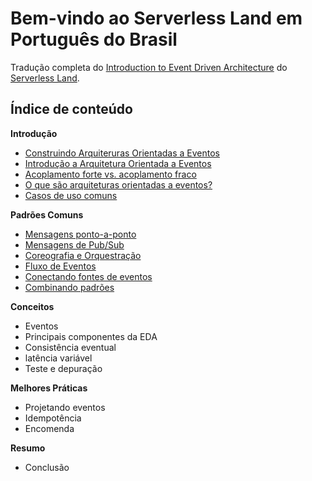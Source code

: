# Bem-vindo ao Serverless Land em Português do Brasil

Tradução completa do [Introduction to Event Driven Architecture](https://serverlessland.com/event-driven-architecture/intro) do [Serverless Land](https://serverlessland.com/).

## Índice de conteúdo

**Introdução**

- [Construindo Arquiteruras Orientadas a Eventos](./01-01-construindo-arquiteruras-orientadas-a-eventos.md)
- [Introdução a Arquitetura Orientada a Eventos](./01-02-introducao-a-arquitetura-orientada-a-eventos.md)
- [Acoplamento forte vs. acoplamento fraco](./01-03-acoplamento-forte-vs-acoplamento-fraco.md)
- [O que são arquiteturas orientadas a eventos?](./01-04-o-que-sao-arquiteturas-orientadas-a-eventos.md)
- [Casos de uso comuns](./01-05-casos-de-uso-comuns.md)

**Padrões Comuns**

- [Mensagens ponto-a-ponto](./02-01-mensagens-ponto-a-ponto.md)
- [Mensagens de Pub/Sub](./02-02-mensagens-de-pub-sub.md)
- [Coreografia e Orquestração](./02-03-coreografia-e-orquestracao.md)
- [Fluxo de Eventos](./02-04-fluxo-de-eventos.md)
- [Conectando fontes de eventos](./02-05-conectando-fontes-de-eventos.md)
- [Combinando padrões](./02-06-combinando-padroes.md)

**Conceitos**

- Eventos
- Principais componentes da EDA
- Consistência eventual
- latência variável
- Teste e depuração

**Melhores Práticas**

- Projetando eventos
- Idempotência
- Encomenda

**Resumo**

- Conclusão
